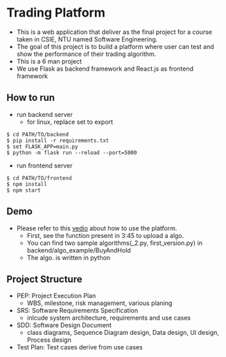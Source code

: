# Trading Platform
- This is a web application that deliver as the final project for a course taken in CSIE, NTU named Software Engineering.
- The goal of this project is to build a platform where user can test and show the performance of their trading algorithm.
- This is a 6 man project
- We use Flask as backend framework and React.js as frontend framework
## How to run
- run backend server
	- for linux, replace set to export
```shell
$ cd PATH/TO/backend
$ pip install -r requirements.txt
$ set FLASK_APP=main.py
$ python -m flask run --reload --port=5000
```
- run frontend server
```shell
$ cd PATH/TO/frontend
$ npm install
$ npm start
```
## Demo
- Please refer to this [vedio](https://drive.google.com/file/d/1jKkP6lMltL-uGcDwWg5gQHGnt8dqaBqR/view?usp=sharing) about how to use the platform.
	- First, see the function present in 3:45 to upload a algo.
	- You can find two sample algorithms(_2.py, first_version.py) in backend/algo_example/BuyAndHold
	- The algo. is written in python
## Project Structure
- PEP: Project Execution Plan
	- WBS, milestone, risk management, various planing
- SRS: Software Requirements Specification
	- inlcude system architecture, requirements and use cases
- SDD: Software Design Document
	- class diagrams, Sequence Diagram design, Data design, UI design, Process design
- Test Plan: Test cases derive from use cases
